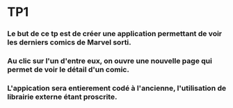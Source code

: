 # TP1

### Le but de ce tp est de créer une application permettant de voir les derniers comics de Marvel sorti.
### Au clic sur l'un d'entre eux, on ouvre une nouvelle page qui permet de voir le détail d'un comic.

### L'appication sera entierement codé à l'ancienne, l'utilisation de librairie externe étant proscrite.

